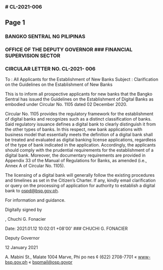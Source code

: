 ### # CL-2021-006

## Page 1

### BANGKO SENTRAL NG PILIPINAS

### OFFICE OF THE DEPUTY GOVERNOR ### FINANCIAL SUPERVISION SECTOR

### CIRCULAR LETTER NO. CL-2021- 006

To : All Applicants for the Establishment of New Banks Subject : Clarification on the Guidelines on the Establishment of New Banks

This is to inform all prospective applicants for new banks that the Bangko Sentral has issued the Guidelines on the Establishment of Digital Banks as embodied under Circular No. 1105 dated 02 December 2020.

Circular No. 1105 provides the regulatory framework for the establishment of digital banks and recognizes such as a distinct classification of banks. Said regulatory issuance defines a digital bank to clearly distinguish it from the other types of banks. In this respect, new bank applications with business model that essentially meets the definition of a digital bank shall be treated and evaluated as digital banking license applications, regardless of the type of bank indicated in the application. Accordingly, the applicants should comply with the prudential requirements for the establishment of a digital bank. Moreover, the documentary requirements are provided in Appendix 33 of the Manual of Regulations for Banks, as amended (i.e., Annex A of Circular No. 1105).

The licensing of a digital bank will generally follow the existing procedures and timelines as set in the Citizen’s Charter. If any, kindly email clarification or query on the processing of application for authority to establish a digital bank to ospd@bsp.gov.ph.

For information and guidance.

Digitally signed by

, Chuchi G. Fonacier

Date: 2021.01.12 10:02:01 +08'00' ### CHUCHI G. FONACIER

Deputy Governor

12 January 2021

A. Mabini St., Malate 1004 Marve, Phi po nes ¢ (622) 2708-7701 « www-bsp.gov.ph « bspmail@osp.govpr 
